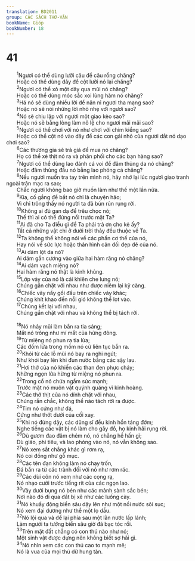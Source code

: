 ```yaml
---
translation: BD2011
group: CÁC SÁCH THƠ-VĂN
bookName: Gióp 
bookNumber: 18
---
```


<div class="title"><h1>41</h1></div>
<span class="verse giop_41_1">  <sup>1</sup>Ngươi có thể dùng lưỡi câu để câu rồng chăng?<br/>  Hoặc có thể dùng dây để cột lưỡi nó lại chăng?<br/></span>
<span class="verse giop_41_2">  <sup>2</sup>Ngươi có thể xỏ một dây qua mũi nó chăng?<br/>  Hoặc có thể dùng móc sắc xoi lủng hàm nó chăng?<br/></span>
<span class="verse giop_41_3">  <sup>3</sup>Há nó sẽ dùng nhiều lời để năn nỉ ngươi tha mạng sao?<br/>  Hoặc nó sẽ nói những lời nhỏ nhẹ với ngươi sao?<br/></span>
<span class="verse giop_41_4">  <sup>4</sup>Nó sẽ chịu lập với ngươi một giao kèo sao?<br/>  Hoặc nó sẽ bằng lòng làm nô lệ cho ngươi mãi mãi sao?<br/></span>
<span class="verse giop_41_5">  <sup>5</sup>Ngươi có thể chơi với nó như chơi với chim kiểng sao?<br/>  Hoặc có thể cột nó vào dây để các con gái nhỏ của ngươi dắt nó dạo chơi sao?<br/></span>
<span class="verse giop_41_6">  <sup>6</sup>Các thương gia sẽ trả giá để mua nó chăng?<br/>  Họ có thể xẻ thịt nó ra và phân phối cho các bạn hàng sao?<br/></span>
<span class="verse giop_41_7">  <sup>7</sup>Ngươi có thể dùng lao đánh cá voi để đâm thủng da nó chăng?<br/>  Hoặc đâm thủng đầu nó bằng lao phóng cá chăng?<br/></span>
<span class="verse giop_41_8">  <sup>8</sup>Nếu ngươi muốn tra tay trên mình nó, hãy nhớ lại lúc ngươi giao tranh ngoài trận mạc ra sao;<br/>  Chắc ngươi không bao giờ muốn làm như thế một lần nữa.<br/></span>
<span class="verse giop_41_9">  <sup>9</sup>Kìa, cố gắng để bắt nó chỉ là chuyện hão;<br/>  Vì chỉ trông thấy nó người ta đã bủn rủn rụng rời.<br/></span>
<span class="verse giop_41_10">  <sup>10</sup>Không ai đủ gan dạ để trêu chọc nó;<br/>  Thế thì ai có thể đứng nổi trước mặt Ta?<br/></span>
<span class="verse giop_41_11">  <sup>11</sup>Ai đã cho Ta điều gì để Ta phải trả ơn cho kẻ ấy?<br/>  Tất cả những vật chi ở dưới trời thảy đều thuộc về Ta.<br/></span>
<span class="verse giop_41_12">  <sup>12</sup>Ta không thể không nói về các phần cơ thể của nó,<br/>  Hay nói về sức lực hoặc thân hình cân đối đẹp đẽ của nó.<br/></span>
<span class="verse giop_41_13">  <sup>13</sup>Ai dám lột da nó?<br/>  Ai dám gắn cương vào giữa hai hàm răng nó chăng?<br/></span>
<span class="verse giop_41_14">  <sup>14</sup>Ai dám vạch miệng nó?<br/>  Hai hàm răng nó thật là kinh khủng.<br/></span>
<span class="verse giop_41_15">  <sup>15</sup>Lớp vảy của nó là cái khiên che lưng nó;<br/>  Chúng gắn chặt với nhau như được niêm lại kỹ càng.<br/></span>
<span class="verse giop_41_16">  <sup>16</sup>Chiếc vảy nầy gồi đầu trên chiếc vảy khác;<br/>  Chúng khít khao đến nỗi gió không thể lọt vào.<br/></span>
<span class="verse giop_41_17">  <sup>17</sup>Chúng kết lại với nhau,<br/>  Chúng gắn chặt với nhau và không thể bị tách rời.<br/><br/></span>
<span class="verse giop_41_18">  <sup>18</sup>Nó nhảy mũi làm bắn ra tia sáng;<br/>  Mắt nó trông như mí mắt của hừng đông.<br/></span>
<span class="verse giop_41_19">  <sup>19</sup>Từ miệng nó phun ra tia lửa;<br/>  Các đốm lửa trong mồm nó cứ liên tục bắn ra.<br/></span>
<span class="verse giop_41_20">  <sup>20</sup>Khói từ các lỗ mũi nó bay ra nghi ngút;<br/>  Như khói bay lên khi đun nước bằng các sậy lau.<br/></span>
<span class="verse giop_41_21">  <sup>21</sup>Hơi thở của nó khiến các than đen phực cháy;<br/>  Những ngọn lửa hừng từ miệng nó phun ra.<br/></span>
<span class="verse giop_41_22">  <sup>22</sup>Trong cổ nó chứa ngầm sức mạnh;<br/>  Trước mặt nó muôn vật quýnh quáng vì kinh hoàng.<br/></span>
<span class="verse giop_41_23">  <sup>23</sup>Các thớ thịt của nó dính chặt với nhau,<br/>  Chúng rắn chắc, không thể nào tách rời ra được.<br/></span>
<span class="verse giop_41_24">  <sup>24</sup>Tim nó cứng như đá,<br/>  Cứng như thớt dưới của cối xay.<br/></span>
<span class="verse giop_41_25">  <sup>25</sup>Khi nó đứng dậy, các dũng sĩ đều kinh hồn táng đởm;<br/>  Nghe tiếng các vật bị nó làm cho gãy đổ, họ kinh hãi rụng rời.<br/></span>
<span class="verse giop_41_26">  <sup>26</sup>Dù gươm đao đâm chém nó, nó chẳng hề hấn gì;<br/>  Dù giáo, phi tiêu, và lao phóng vào nó, nó vẫn không sao.<br/></span>
<span class="verse giop_41_27">  <sup>27</sup>Nó xem sắt chẳng khác gì rơm rạ,<br/>  Nó coi đồng như gỗ mục.<br/></span>
<span class="verse giop_41_28">  <sup>28</sup>Các tên đạn không làm nó chạy trốn,<br/>  Ðá bắn ra từ các trành đối với nó như rơm rác.<br/></span>
<span class="verse giop_41_29">  <sup>29</sup>Các dùi côn nó xem như các cọng rạ,<br/>  Nó nhạo cười trước tiếng rít của các ngọn lao.<br/></span>
<span class="verse giop_41_30">  <sup>30</sup>Vảy dưới bụng nó bén như các mảnh sành sắc bén;<br/>  Nơi nào đó đi qua đất bị xẻ như các luống cày.<br/></span>
<span class="verse giop_41_31">  <sup>31</sup>Nó khuấy động biển sâu dậy lên như một nồi nước sôi sục;<br/>  Nó xem đại dương như thể một lọ dầu.<br/></span>
<span class="verse giop_41_32">  <sup>32</sup>Nó lội qua và để lại phía sau một lằn nước lấp lánh;<br/>  Làm người ta tưởng biển sâu giờ đã bạc tóc rồi.<br/></span>
<span class="verse giop_41_33">  <sup>33</sup>Trên mặt đất chẳng có con thú nào như nó;<br/>  Một sinh vật được dựng nên không biết sợ hãi gì.<br/></span>
<span class="verse giop_41_34">  <sup>34</sup>Nó nhìn xem các con thú cao to mạnh mẽ;<br/>  Nó là vua của mọi thú dữ hung tàn.<br/></span>
